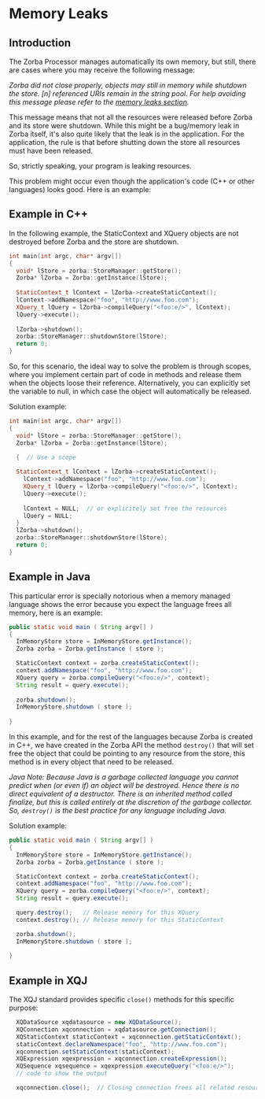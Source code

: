 # Memory Leaks

## Introduction

The Zorba Processor manages automatically its own memory, but still, there are cases where you may receive the following message:


*Zorba did not close properly, objects may still in memory while shutdown the store. 
[n] referenced URIs remain in the string pool.
For help avoiding this message please refer to the [memory leaks section](memory_leaks.md).*

This message means that not all the resources 
were released before Zorba and its store were shutdown.
While this might be a bug/memory leak in Zorba itself, it's also quite likely that the leak is in the application.
For the application, the rule is that before shutting down the store 
all resources must have been released.

So, strictly speaking, your program is leaking resources.

This problem might occur even though the application's code (C++ or other languages) looks good. Here is an example:

## Example in C++
In the following example, the StaticContext and XQuery objects are not destroyed before Zorba and the store are shutdown.

```cpp
int main(int argc, char* argv[])
{
  void* lStore = zorba::StoreManager::getStore();
  Zorba* lZorba = Zorba::getInstance(lStore);
  
  StaticContext_t lContext = lZorba->createStaticContext();
  lContext->addNamespace("foo", "http://www.foo.com");
  XQuery_t lQuery = lZorba->compileQuery("<foo:e/>", lContext);
  lQuery->execute();
  
  lZorba->shutdown();
  zorba::StoreManager::shutdownStore(lStore);
  return 0;
}
```

So, for this scenario, the ideal way to solve the problem is through scopes, 
where you implement certain part of code in methods and release them when the objects loose their reference. 
Alternatively, you can explicitly set the variable to null, in which case the object will automatically be released.

Solution example:
```cpp
int main(int argc, char* argv[])
{
  void* lStore = zorba::StoreManager::getStore();
  Zorba* lZorba = Zorba::getInstance(lStore);
  
  {  // Use a scope

  StaticContext_t lContext = lZorba->createStaticContext();
    lContext->addNamespace("foo", "http://www.foo.com");
    XQuery_t lQuery = lZorba->compileQuery("<foo:e/>", lContext);
    lQuery->execute();
    
    lContext = NULL;  // or explicitely set free the resources
    lQuery = NULL;
  }
  lZorba->shutdown();
  zorba::StoreManager::shutdownStore(lStore);
  return 0;
}
```


## Example in Java
This particular error is specially notorious when a memory managed language 
shows the error because you expect the language frees all memory, here is an example:

```java
public static void main ( String argv[] )
{
  InMemoryStore store = InMemoryStore.getInstance();
  Zorba zorba = Zorba.getInstance ( store );

  StaticContext context = zorba.createStaticContext();
  context.addNamespace("foo", "http://www.foo.com");
  XQuery query = zorba.compileQuery("<foo:e/>", context);
  String result = query.execute();
  
  zorba.shutdown();
  InMemoryStore.shutdown ( store );
  
}    
```

In this example, and for the rest of the languages because Zorba is created in C++, 
we have created in the Zorba API the method `destroy()` that will set free the object
that could be pointing to any resource from the store, this method is in every object that need to be released.

*Java Note: Because Java is a garbage collected language you cannot predict when (or even if) an object will be destroyed. 
Hence there is no direct equivalent of a destructor.
There is an inherited method called finalize, but this is called entirely at the discretion of the garbage collector.
So, `destroy()` is the best practice for any language including Java.*

Solution example:

```java
public static void main ( String argv[] )
{
  InMemoryStore store = InMemoryStore.getInstance();
  Zorba zorba = Zorba.getInstance ( store );

  StaticContext context = zorba.createStaticContext();
  context.addNamespace("foo", "http://www.foo.com");
  XQuery query = zorba.compileQuery("<foo:e/>", context);
  String result = query.execute();

  query.destroy();   // Release memory for this XQuery
  context.destroy(); // Release memory for this StaticContext

  zorba.shutdown();
  InMemoryStore.shutdown ( store );
  
}
```

## Example in XQJ

The XQJ standard provides specific `close()` methods for this specific purpose:
```java
  XQDataSource xqdatasource = new XQDataSource();
  XQConnection xqconnection = xqdatasource.getConnection();
  XQStaticContext staticContext = xqconnection.getStaticContext();
  staticContext.declareNamespace("foo", "http://www.foo.com");
  xqconnection.setStaticContext(staticContext);
  XQExpression xqexpression = xqconnection.createExpression();
  XQSequence xqsequence = xqexpression.executeQuery("<foo:e/>");
  // code to show the output

  xqconnection.close();  // Closing connection frees all related resources
```
